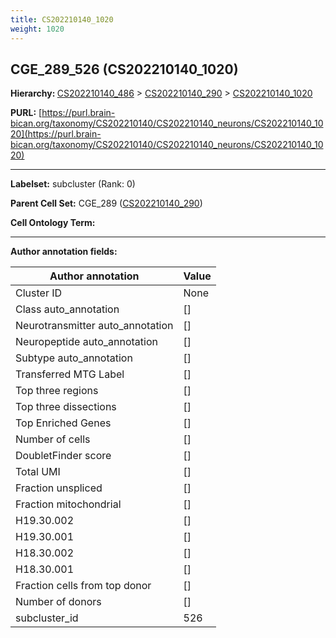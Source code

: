 ```yaml
---
title: CS202210140_1020
weight: 1020
---
```

## CGE_289_526 (CS202210140_1020)
<b>Hierarchy: </b>
[CS202210140_486](../CS202210140_486) >
[CS202210140_290](../CS202210140_290) >
[CS202210140_1020](../CS202210140_1020)

**PURL:** [https://purl.brain-bican.org/taxonomy/CS202210140/CS202210140_neurons/CS202210140_1020](https://purl.brain-bican.org/taxonomy/CS202210140/CS202210140_neurons/CS202210140_1020)

---


**Labelset:** subcluster (Rank: 0)

**Parent Cell Set:** CGE_289 ([CS202210140_290](../CS202210140_290))



**Cell Ontology Term:** 

[MARKER GENES.]: #


---

[TRANSFERRED ANNOTATIONS.]: #


[AUTHOR ANNOTATION FIELDS.]: #


**Author annotation fields:**

| Author annotation | Value |
|-------------------|-------|
|Cluster ID|None|
|Class auto_annotation|[]|
|Neurotransmitter auto_annotation|[]|
|Neuropeptide auto_annotation|[]|
|Subtype auto_annotation|[]|
|Transferred MTG Label|[]|
|Top three regions|[]|
|Top three dissections|[]|
|Top Enriched Genes|[]|
|Number of cells|[]|
|DoubletFinder score|[]|
|Total UMI|[]|
|Fraction unspliced|[]|
|Fraction mitochondrial|[]|
|H19.30.002|[]|
|H19.30.001|[]|
|H18.30.002|[]|
|H18.30.001|[]|
|Fraction cells from top donor|[]|
|Number of donors|[]|
|subcluster_id|526|
